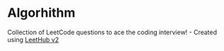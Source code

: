 # Algorhithm
Collection of LeetCode questions to ace the coding interview! - Created using [LeetHub v2](https://github.com/arunbhardwaj/LeetHub-2.0)
